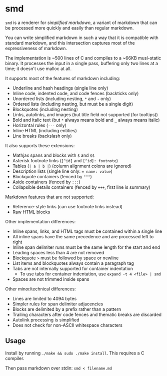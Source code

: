 smd
===

`smd` is a renderer for _simplified markdown_, a variant of markdown that
can be processed more quickly and easily than regular markdown.

You can write simplified markdown in such a way that it is compatible with
standard markdown, and this intersection captures most of the expressiveness
of markdown.

The implementation is ~500 lines of C and compiles to a ~66KB musl-static
binary. It processes the input in a single pass, buffering only two lines
at a time; it doesn't use malloc at all.

It supports most of the features of markdown including:
* Underline and hash headings (single line only)
* Inline code, indented code, and code fences (backticks only)
* Unordered lists (including nesting, `*` and `-` only)
* Ordered lists (including nesting, but must be a single digit)
* Blockquotes (including nesting)
* Links, autolinks, and images (but title field not supported (for tooltips))
* Bold and italic text (but `*` always means bold and `_` always means italic)
* Horizontal rules (`---` only)
* Inline HTML (including entities)
* Line breaks (backslash only)

It also supports these extensions:
* Mathjax spans and blocks with `$` and `$$`
* Asterisk footnote links (`[^id]` and `[^id]: footnote`)
* Tables (`| a | b |`) (column alignment colons are ignored)
* Description lists (single line only: `= name: value`)
* Blockquote containers (fenced by `"""`)
* Aside containers (fenced by `:::`)
* Collapsible details containers (fenced by `+++`, first line is summary)

Markdown features that are not supported:
* Reference-style links (can use footnote links instead)
* Raw HTML blocks

Other implementation differences:
* Inline spans, links, and HTML tags must be contained within a single line
* All inline spans have the same precedence and are processed left to right
* Inline span delimiter runs must be the same length for the start and end
* Leading spaces less than 4 are not removed
* Blockquote `>` must be followed by space or newline
* List items and blockquotes always contain a paragraph tag
* Tabs are not internally supported for container indentation
  * To use tabs for container indentation, use `expand -t 4 <file> | smd`
* Spaces are not trimmed inside spans

Other minor/technical differences:
* Lines are limited to 4094 bytes
* Simpler rules for span delimiter adjacencies
* Blocks are delimited by a prefix rather than a pattern
* Trailing characters after code fences and thematic breaks are discarded
* Autolink processing is simplified
* Does not check for non-ASCII whitespace characters

Usage
-----

Install by running `./make && sudo ./make install`. This requires a C compiler.

Then pass markdown over stdin: `smd < filename.md`
